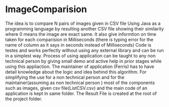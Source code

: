 # ImageComparision

The idea is to compare N pairs of images given in CSV file Using Java as a programming language by resulting another CSV file showing their similarity where 0 means the image are exact same.
It also give informtion on time taken for each comparision in Milliseconds (there is typing error for the name of column as it says in seconds instead of Milliseconds)
Code is testes and works perfectly without using any external library and can be run in a simplest way.
Process of using application can be taught to any non technical person by giving small demo and active help in prior stages while using this appliaction.
The maintainer of application (Ferris) has to have detail knowledge about the logic and idea behind this algorithm. 
For simplifying the use for a non technical person and for the maintainer(assuming as non technical person ) most of the components such as images, given csv file(ListCSV.csv) and the main code of an application is kept in same folder.
The Result File is created at the root of the project folder. 
